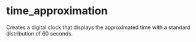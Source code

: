 # time_approximation
Creates a digital clock that displays the approximated time with a standard distribution of 60 seconds.
